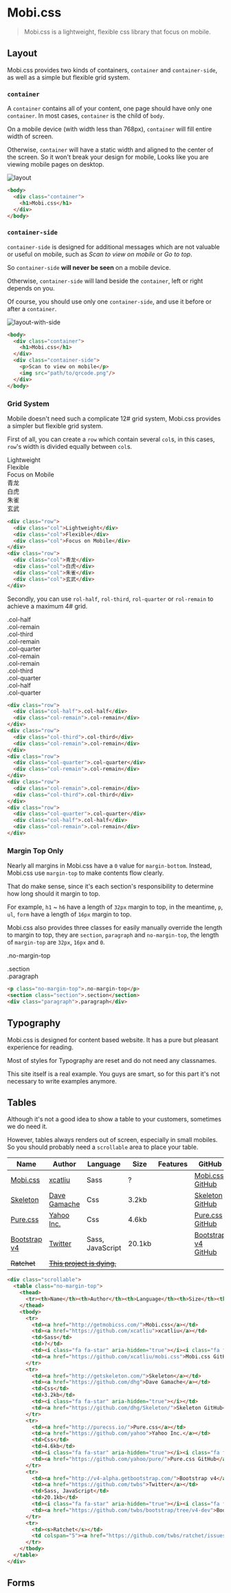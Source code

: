 # Mobi.css

> Mobi.css is a lightweight, flexible css library that focus on mobile.

<div class="row section site-principles">
  <div class="col text-center">
    <i class="fa fa-leaf" aria-hidden="true"></i>
  </div>
  <div class="col text-center">
    <i class="fa fa-cogs" aria-hidden="true"></i>
  </div>
  <div class="col text-center">
    <i class="fa fa-mobile" aria-hidden="true"></i>
  </div>
</div>

## Layout

Mobi.css provides two kinds of containers, `container` and `container-side`, as well as a simple but flexible grid system.

### `container`

A `container` contains all of your content, one page should have only one `container`. In most cases, `container` is the child of `body`.

On a mobile device (with width less than 768px), `container` will fill entire width of screen.

Otherwise, `container` will have a static width and aligned to the center of the screen. So it won't break your design for mobile, Looks like you are viewing mobile pages on desktop.

<div class="paragraph site-example">
  <img alt="layout" src="img/layout.jpg"/>
</div>

```html
<body>
  <div class="container">
    <h1>Mobi.css</h1>
  </div>
</body>
```

### `container-side`

`container-side` is designed for additional messages which are not valuable or useful on mobile, such as *Scan to view on mobile* or *Go to top*.

So `container-side` **will never be seen** on a mobile device.

Otherwise, `container-side` will land beside the `container`, left or right depends on you.

Of course, you should use only one `container-side`, and use it before or after a `container`.

<div class="paragraph site-example">
  <img alt="layout-with-side" src="img/layout-with-side.jpg"/>
</div>

```html
<body>
  <div class="container">
    <h1>Mobi.css</h1>
  </div>
  <div class="container-side">
    <p>Scan to view on mobile</p>
    <img src="path/to/qrcode.png"/>
  </div>
</body>
```

### Grid System

Mobile doesn't need such a complicate 12# grid system, Mobi.css provides a simpler but flexible grid system.

First of all, you can create a `row` which contain several `col`s, in this cases, `row`'s width is divided equally between `col`s.

<div class="paragraph site-example site-row-example">
  <div class="row">
    <div class="col">Lightweight</div>
    <div class="col">Flexible</div>
    <div class="col">Focus on Mobile</div>
  </div>
  <div class="row">
    <div class="col">青龙</div>
    <div class="col">白虎</div>
    <div class="col">朱雀</div>
    <div class="col">玄武</div>
  </div>
</div>

```html
<div class="row">
  <div class="col">Lightweight</div>
  <div class="col">Flexible</div>
  <div class="col">Focus on Mobile</div>
</div>
<div class="row">
  <div class="col">青龙</div>
  <div class="col">白虎</div>
  <div class="col">朱雀</div>
  <div class="col">玄武</div>
</div>
```

Secondly, you can use `rol-half`, `rol-third`, `rol-quarter` or `rol-remain` to achieve a maximum 4# grid.

<div class="paragraph site-example site-row-example">
  <div class="row">
    <div class="col-half">.col-half</div>
    <div class="col-remain">.col-remain</div>
  </div>
  <div class="row">
    <div class="col-third">.col-third</div>
    <div class="col-remain">.col-remain</div>
  </div>
  <div class="row">
    <div class="col-quarter">.col-quarter</div>
    <div class="col-remain">.col-remain</div>
  </div>
  <div class="row">
    <div class="col-remain">.col-remain</div>
    <div class="col-third">.col-third</div>
  </div>
  <div class="row">
    <div class="col-quarter">.col-quarter</div>
    <div class="col-half">.col-half</div>
    <div class="col-quarter">.col-quarter</div>
  </div>
</div>

```html
<div class="row">
  <div class="col-half">.col-half</div>
  <div class="col-remain">.col-remain</div>
</div>
<div class="row">
  <div class="col-third">.col-third</div>
  <div class="col-remain">.col-remain</div>
</div>
<div class="row">
  <div class="col-quarter">.col-quarter</div>
  <div class="col-remain">.col-remain</div>
</div>
<div class="row">
  <div class="col-remain">.col-remain</div>
  <div class="col-third">.col-third</div>
</div>
<div class="row">
  <div class="col-quarter">.col-quarter</div>
  <div class="col-half">.col-half</div>
  <div class="col-remain">.col-remain</div>
</div>
```

### Margin Top Only

Nearly all margins in Mobi.css have a `0` value for `margin-bottom`. Instead, Mobi.css use `margin-top` to make contents flow clearly.

That do make sense, since it's each section's responsibility to determine how long should it margin to top.

For example, `h1` ~ `h6` have a length of `32px` margin to top, in the meantime, `p`, `ul`, `form` have a length of `16px` margin to top.

Mobi.css also provides three classes for easily manually override the length to margin to top, they are `section`, `paragraph` and `no-margin-top`, the length of `margin-top` are `32px`, `16px` and `0`.

<div class="paragraph site-example">
  <p class="no-margin-top">.no-margin-top</p>
  <section class="section">.section</section>
  <div class="paragraph">.paragraph</div>
</div>

```html
<p class="no-margin-top">.no-margin-top</p>
<section class="section">.section</section>
<div class="paragraph">.paragraph</div>
```

## Typography

Mobi.css is designed for content based website. It has a pure but pleasant experience for reading.

Most of styles for Typography are reset and do not need any classnames.

This site itself is a real example. You guys are smart, so for this part it's not necessary to write examples anymore.

## Tables

Although it's not a good idea to show a table to your customers, sometimes we do need it.

However, tables always renders out of screen, especially in small mobiles. So you should probably need a `scrollable` area to place your table.

<div class="paragraph site-example">
  <div class="scrollable">
    <table class="no-margin-top">
      <thead>
        <tr><th>Name</th><th>Author</th><th>Language</th><th>Size</th><th>Features</th><th>GitHub</th></tr>
      </thead>
      <tbody>
        <tr>
          <td><a href="http://getmobicss.com/">Mobi.css</a></td>
          <td><a href="https://github.com/xcatliu">xcatliu</a></td>
          <td>Sass</td>
          <td>?</td>
          <td><i class="fa fa-star" aria-hidden="true"></i><i class="fa fa-star" aria-hidden="true"></i><i class="fa fa-star" aria-hidden="true"></i></td>
          <td><a href="https://github.com/xcatliu/mobi.css">Mobi.css GitHub</a></td>
        </tr>
        <tr>
          <td><a href="http://getskeleton.com/">Skeleton</a></td>
          <td><a href="https://github.com/dhg">Dave Gamache</a></td>
          <td>Css</td>
          <td>3.2kb</td>
          <td><i class="fa fa-star" aria-hidden="true"></i></td>
          <td><a href="https://github.com/dhg/Skeleton/">Skeleton GitHub</a></td>
        </tr>
        <tr>
          <td><a href="http://purecss.io/">Pure.css</a></td>
          <td><a href="https://github.com/yahoo">Yahoo Inc.</a></td>
          <td>Css</td>
          <td>4.6kb</td>
          <td><i class="fa fa-star" aria-hidden="true"></i><i class="fa fa-star" aria-hidden="true"></i></td>
          <td><a href="https://github.com/yahoo/pure/">Pure.css GitHub</a></td>
        </tr>
        <tr>
          <td><a href="http://v4-alpha.getbootstrap.com/">Bootstrap v4</a></td>
          <td><a href="https://github.com/twbs">Twitter</a></td>
          <td>Sass, JavaScript</td>
          <td>20.1kb</td>
          <td><i class="fa fa-star" aria-hidden="true"></i><i class="fa fa-star" aria-hidden="true"></i><i class="fa fa-star" aria-hidden="true"></i><i class="fa fa-star" aria-hidden="true"></i><i class="fa fa-star" aria-hidden="true"></i></td>
          <td><a href="https://github.com/twbs/bootstrap/tree/v4-dev">Bootstrap v4 GitHub</a></td>
        </tr>
        <tr>
          <td><s>Ratchet</s></td>
          <td colspan="5"><a href="https://github.com/twbs/ratchet/issues/792"><s>This project is dying.</s></a></td>
        </tr>
      </tbody>
    </table>
  </div>
</div>

```html
<div class="scrollable">
  <table class="no-margin-top">
    <thead>
      <tr><th>Name</th><th>Author</th><th>Language</th><th>Size</th><th>Features</th><th>GitHub</th></tr>
    </thead>
    <tbody>
      <tr>
        <td><a href="http://getmobicss.com/">Mobi.css</a></td>
        <td><a href="https://github.com/xcatliu">xcatliu</a></td>
        <td>Sass</td>
        <td>?</td>
        <td><i class="fa fa-star" aria-hidden="true"></i><i class="fa fa-star" aria-hidden="true"></i><i class="fa fa-star" aria-hidden="true"></i></td>
        <td><a href="https://github.com/xcatliu/mobi.css">Mobi.css GitHub</a></td>
      </tr>
      <tr>
        <td><a href="http://getskeleton.com/">Skeleton</a></td>
        <td><a href="https://github.com/dhg">Dave Gamache</a></td>
        <td>Css</td>
        <td>3.2kb</td>
        <td><i class="fa fa-star" aria-hidden="true"></i></td>
        <td><a href="https://github.com/dhg/Skeleton/">Skeleton GitHub</a></td>
      </tr>
      <tr>
        <td><a href="http://purecss.io/">Pure.css</a></td>
        <td><a href="https://github.com/yahoo">Yahoo Inc.</a></td>
        <td>Css</td>
        <td>4.6kb</td>
        <td><i class="fa fa-star" aria-hidden="true"></i><i class="fa fa-star" aria-hidden="true"></i></td>
        <td><a href="https://github.com/yahoo/pure/">Pure.css GitHub</a></td>
      </tr>
      <tr>
        <td><a href="http://v4-alpha.getbootstrap.com/">Bootstrap v4</a></td>
        <td><a href="https://github.com/twbs">Twitter</a></td>
        <td>Sass, JavaScript</td>
        <td>20.1kb</td>
        <td><i class="fa fa-star" aria-hidden="true"></i><i class="fa fa-star" aria-hidden="true"></i><i class="fa fa-star" aria-hidden="true"></i><i class="fa fa-star" aria-hidden="true"></i><i class="fa fa-star" aria-hidden="true"></i></td>
        <td><a href="https://github.com/twbs/bootstrap/tree/v4-dev">Bootstrap v4 GitHub</a></td>
      </tr>
      <tr>
        <td><s>Ratchet</s></td>
        <td colspan="5"><a href="https://github.com/twbs/ratchet/issues/792"><s>This project is dying.</s></a></td>
      </tr>
    </tbody>
  </table>
</div>
```

## Forms
